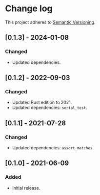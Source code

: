 # Change log

This project adheres to [Semantic Versioning](https://semver.org/spec/v2.0.0.html).

## [0.1.3] - 2024-01-08

### Changed

- Updated dependencies.

## [0.1.2] - 2022-09-03

### Changed

- Updated Rust edition to 2021.
- Updated dependencies: `serial_test`.

## [0.1.1] - 2021-07-28

### Changed

- Updated dependencies: `assert_matches`.

## [0.1.0] - 2021-06-09

### Added

- Initial release.
